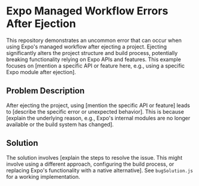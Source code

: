# Expo Managed Workflow Errors After Ejection

This repository demonstrates an uncommon error that can occur when using Expo's managed workflow after ejecting a project.  Ejecting significantly alters the project structure and build process, potentially breaking functionality relying on Expo APIs and features. This example focuses on [mention a specific API or feature here, e.g., using a specific Expo module after ejection].

## Problem Description

After ejecting the project, using [mention the specific API or feature] leads to [describe the specific error or unexpected behavior]. This is because [explain the underlying reason, e.g., Expo's internal modules are no longer available or the build system has changed].

## Solution

The solution involves [explain the steps to resolve the issue. This might involve using a different approach, configuring the build process, or replacing Expo's functionality with a native alternative]. See `bugSolution.js` for a working implementation.